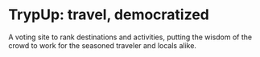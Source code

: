 TrypUp: travel, democratized
============================

A voting site to rank destinations and activities, putting the wisdom of the crowd
to work for the seasoned traveler and locals alike.
